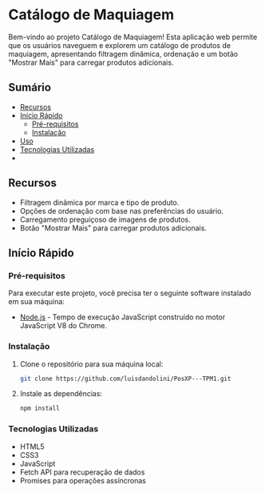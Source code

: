 # Catálogo de Maquiagem

Bem-vindo ao projeto Catálogo de Maquiagem! Esta aplicação web permite que os usuários naveguem e explorem um catálogo de produtos de maquiagem, apresentando filtragem dinâmica, ordenação e um botão "Mostrar Mais" para carregar produtos adicionais.

## Sumário

- [Recursos](#recursos)
- [Início Rápido](#início-rápido)
  - [Pré-requisitos](#pré-requisitos)
  - [Instalação](#instalação)
- [Uso](#uso)
- [Tecnologias Utilizadas](#tecnologias-utilizadas)
- 
## Recursos

- Filtragem dinâmica por marca e tipo de produto.
- Opções de ordenação com base nas preferências do usuário.
- Carregamento preguiçoso de imagens de produtos.
- Botão "Mostrar Mais" para carregar produtos adicionais.

## Início Rápido

### Pré-requisitos

Para executar este projeto, você precisa ter o seguinte software instalado em sua máquina:

- [Node.js](https://nodejs.org/) - Tempo de execução JavaScript construído no motor JavaScript V8 do Chrome.

### Instalação

1. Clone o repositório para sua máquina local:

   ```bash
   git clone https://github.com/luisdandolini/PosXP---TPM1.git

2. Instale as dependências:

   ```bash
   npm install

### Tecnologias Utilizadas

- HTML5
- CSS3
- JavaScript
- Fetch API para recuperação de dados
- Promises para operações assíncronas


